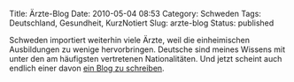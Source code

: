 Title: Ärzte-Blog
Date: 2010-05-04 08:53
Category: Schweden
Tags: Deutschland, Gesundheit, KurzNotiert
Slug: arzte-blog
Status: published

Schweden importiert weiterhin viele Ärzte, weil die einheimischen
Ausbildungen zu wenige hervorbringen. Deutsche sind meines Wissens mit
unter den am häufigsten vertretenen Nationalitäten. Und jetzt scheint
auch endlich einer davon [ein Blog zu
schreiben](http://hellimhals.wordpress.com/).

